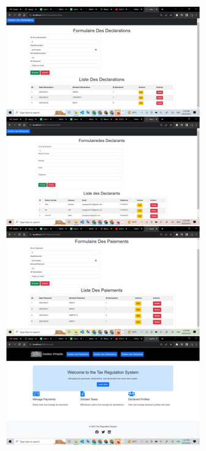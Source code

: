 ![PageGestionDeclarations](captures/GestionDeclarantions.png)
![PageGestionDeclarants](captures/GestionDeclarants.png)
![PageGestionPaiements](captures/GestionPaiements.png)
![PageAccueil](captures/PageAccueil.png)